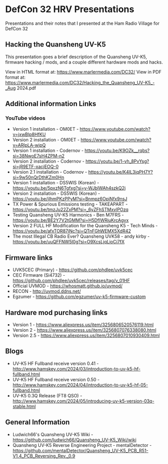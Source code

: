 # DefCon 32 HRV Presentations
Presentations and their notes that I presented at the Ham Radio Village for DefCon 32

## Hacking the Quansheng UV-K5
This presentation goes a brief description of the Quansheng UV-K5, firmware hacking / mods, and a couple different hardware mods and hacks.

View in HTML format at: https://www.marlermedia.com/DC32/
View in PDF format at: https://www.marlermedia.com/DC32/Hacking_the_Quansheng_UV-K5_-_Aug 2024.pdf

## Additional information Links

### YouTube videos
* Version 1 installation - OM0ET - https://www.youtube.com/watch?v=jxwBlp8HfKU
* Version 2 installation - OM0ET - https://www.youtube.com/watch?v=ARlpLA-wjpQ
* Version 1 installation - Codernov - https://youtu.be/K9OZk__rqbs?si=38NwoE7sH4ZPM-n2
* Version 2 installation - Codernov - https://youtu.be/1-vh_8PvYsg?si=jR9ETF-xacjEOQ-0
* Version 2.1 installation - Codernov - https://youtu.be/K4lL3iqPH7Y?si=9w50nQrDthKZm0Hn
* Version 1 installation - DS5WIS (Korean) - https://youtu.be/5pxzN6Tgfxg?si=y-WJbIWAh4szkQ2j
* Version 2 installation - DS5WIS (Korean) - https://youtu.be/jIhmPKzPPyM?si=Bnmpz6OpiNfx9nsJ
* TX Power & Spurious Emissions testing - TAKEAPART - https://youtu.be/tmzJu22ZxPM?si=_6yZFhSTMxvlPOzq
* Testing Quansheng UV-K5 Harmonics - Ben M7FRS - https://youtu.be/BE2Y7V2tGMM?si=H5DflWRiuKrcAgvx
* Version 2 FULL HF Modification for the Quansheng K5 - Tech Minds - https://youtu.be/afxTOR87iNc?si=QTnFGhWEMX5XdR42
* The most Illegal CB Radio Ever? Quansheng UVK58 - andy kirby - https://youtu.be/uuQFFNW5l0g?si=O9XcsLjqLioCi7fX

## Firmware links
* UVK5CEC (Primary) - https://github.com/phdlee/uvk5cec
* CEC Firmware (Si4732) - https://github.com/phdlee/uvk5cec/releases/tag/v_01HF
* Official UVMOD - https://whosmatt.github.io/uvmod/
* RECON - http://uvmod.ddns.net/
* Egzumer - https://github.com/egzumer/uv-k5-firmware-custom

## Hardware mod purchasing links
* Version 1 - https://www.aliexpress.us/item/3256806520576119.html
* Version 2 - https://www.aliexpress.us/item/3256807076338080.html
* Version 2.5 - https://www.aliexpress.us/item/3256807010930409.html

## Blogs
* UV-K5 HF Fullband receive version 0.41 - http://www.hamskey.com/2024/03/introduction-to-uv-k5-hf-fullband.html
* UV-K5 HF Fullband receive version 0.50 - http://www.hamskey.com/2024/04/introduction-to-uv-k5-hf-05-fullband.html
* UV-K5 0.3Q Release (FT8 QSO) - http://www.hamskey.com/2024/05/introducing-uv-k5-version-03q-stable.html

## General Information
* Ludwich66's Quansheng UV-K5 Wiki - https://github.com/ludwich66/Quansheng_UV-K5_Wiki/wiki
* Quansheng UV-K5 Reverse Engineering Project - mentalDetector - https://github.com/mentalDetector/Quansheng_UV-K5_PCB_R51-V1.4_PCB_Reversing_Rev._0.9

